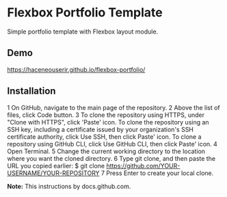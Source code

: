 # Flexbox Portfolio Template

Simple portfolio template with Flexbox layout module.

## Demo

https://haceneouserir.github.io/flexbox-portfolio/

## Installation

1 On GitHub, navigate to the main page of the repository.
2 Above the list of files, click Code button.
3 To clone the repository using HTTPS, under "Clone with HTTPS", click 'Paste' icon. To clone the repository using an SSH key, including a certificate issued by your organization's SSH certificate authority, click Use SSH, then click Paste' icon. To clone a repository using GitHub CLI, click Use GitHub CLI, then click Paste' icon.
4 Open Terminal.
5 Change the current working directory to the location where you want the cloned directory.
6 Type git clone, and then paste the URL you copied earlier:
    $ git clone https://github.com/YOUR-USERNAME/YOUR-REPOSITORY
7 Press Enter to create your local clone.

**Note:** This instructions by docs.github.com.
